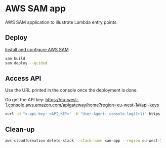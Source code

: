 # AWS SAM app

AWS SAM application to illustrate Lambda entry points.


## Deploy

[Install and configure AWS SAM](https://docs.aws.amazon.com/serverless-application-model/latest/developerguide/serverless-sam-cli-install.html)

```sh
sam build
sam deploy --guided
```

## Access API

Use the URL printed in the console once the deployment is done.

Go get the API key:
https://eu-west-1.console.aws.amazon.com/apigateway/home?region=eu-west-1#/api-keys

```sh
curl -H "x-api-key: <API_KEY>" -H "User-Agent: console.log(1+1)" https://qk0rrvq38g.execute-api.eu-west-1.amazonaws.com/Prod/function1
```

## Clean-up

```sh
aws cloudformation delete-stack --stack-name sam-app --region eu-west-1
```